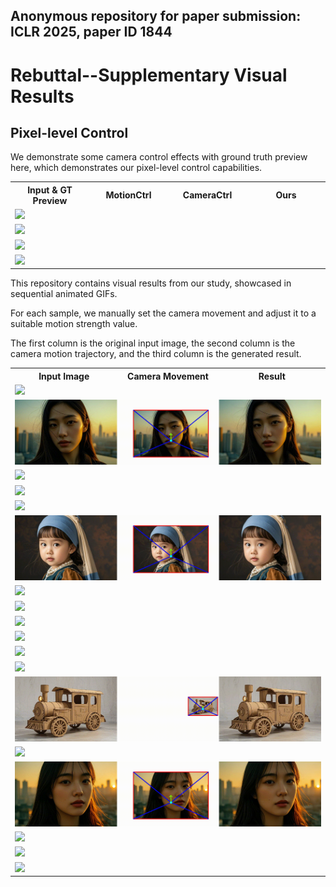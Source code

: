 ## Anonymous repository for paper submission: ICLR 2025, paper ID 1844

# Rebuttal--Supplementary Visual Results

## Pixel-level Control

We demonstrate some camera control effects with ground truth preview here, which demonstrates our pixel-level control capabilities.

<table>
  <tr>
    <th width=25% style="text-align:center">Input & GT Preview</th>
    <th width=25% style="text-align:center">MotionCtrl</th>
    <th width=25% style="text-align:center">CameraCtrl</th>
    <th width=25% style="text-align:center">Ours</th>
  </tr>
  <tr>
    <td colspan="4" ><img src="gif/pixel/004-3.gif"></td>
  </tr>
  <tr>
    <td colspan="4" ><img src="gif/pixel/006-2.gif"></td>
  </tr>
  <tr>
    <td colspan="4" ><img src="gif/pixel/007-3.gif"></td>
  </tr>
  <tr>
    <td colspan="4" ><img src="gif/pixel/011-0.gif"></td>
  </tr>
</table>


This repository contains visual results from our study, showcased in sequential animated GIFs. 

For each sample, we manually set the camera movement and adjust it to a suitable motion strength value. 

The first column is the original input image, the second column is the camera motion trajectory, and the third column is the generated result.

<table>
  <tr>
    <th width=34% style="text-align:center">Input Image</th>
    <th width=32% style="text-align:center">Camera Movement</th>
    <th width=34% style="text-align:center">Result</th>
  </tr>
  <tr>
    <td colspan="3" ><img src="gif/007.gif"></td>
  </tr>
  <tr>
    <td colspan="3"><img src="gif/010.gif"></td>
  </tr>
  <tr>
    <td colspan="3"><img src="gif/001.gif"></td>
  </tr>
  <tr>
    <td colspan="3"><img src="gif/000.gif"></td>
  </tr>
  <tr>
    <td colspan="3"><img src="gif/002.gif"></td>
  </tr>
  <tr>
    <td colspan="3"><img src="gif/006.gif"></td>
  </tr>
  <tr>
    <td colspan="3"><img src="gif/015.gif"></td>
  </tr>
  <tr>
    <td colspan="3"><img src="gif/013.gif"></td>
  </tr>
  <tr>
    <td colspan="3"><img src="gif/012.gif"></td>
  </tr>
  <tr>
    <td colspan="3"><img src="gif/017.gif"></td>
  </tr>
  <tr>
    <td colspan="3"><img src="gif/011.gif"></td>
  </tr>
  <tr>
    <td colspan="3"><img src="gif/009.gif"></td>
  </tr>
  <tr>
    <td colspan="3"><img src="gif/008.gif"></td>
  </tr>
  <tr>
    <td colspan="3"><img src="gif/004.gif"></td>
  </tr>
  <tr>
    <td colspan="3"><img src="gif/014.gif"></td>
  </tr>
  <tr>
    <td colspan="3"><img src="gif/016.gif"></td>
  </tr>
  <tr>
    <td colspan="3"><img src="gif/003.gif"></td>
  </tr>
  <tr>
    <td colspan="3"><img src="gif/005.gif"></td>
  </tr>
</table>
